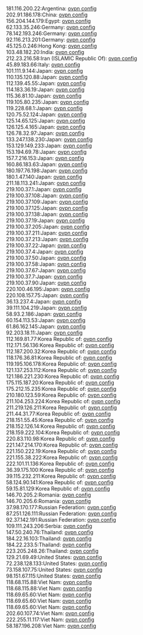 181.116.200.22:Argentina: [ovpn config](vpn/181_116_200_22.ovpn)  
202.91.186.178:China: [ovpn config](vpn/202_91_186_178.ovpn)  
156.204.144.179:Egypt: [ovpn config](vpn/156_204_144_179.ovpn)  
62.133.35.246:Germany: [ovpn config](vpn/62_133_35_246.ovpn)  
78.142.193.246:Germany: [ovpn config](vpn/78_142_193_246.ovpn)  
92.116.213.201:Germany: [ovpn config](vpn/92_116_213_201.ovpn)  
45.125.0.246:Hong Kong: [ovpn config](vpn/45_125_0_246.ovpn)  
103.48.182.20:India: [ovpn config](vpn/103_48_182_20.ovpn)  
212.23.216.58:Iran (ISLAMIC Republic Of): [ovpn config](vpn/212_23_216_58.ovpn)  
45.89.183.66:Italy: [ovpn config](vpn/45_89_183_66.ovpn)  
101.111.9.144:Japan: [ovpn config](vpn/101_111_9_144.ovpn)  
110.135.120.88:Japan: [ovpn config](vpn/110_135_120_88.ovpn)  
112.139.45.55:Japan: [ovpn config](vpn/112_139_45_55.ovpn)  
114.183.36.19:Japan: [ovpn config](vpn/114_183_36_19.ovpn)  
115.36.81.10:Japan: [ovpn config](vpn/115_36_81_10.ovpn)  
119.105.80.235:Japan: [ovpn config](vpn/119_105_80_235.ovpn)  
119.228.68.1:Japan: [ovpn config](vpn/119_228_68_1.ovpn)  
120.75.52.124:Japan: [ovpn config](vpn/120_75_52_124.ovpn)  
125.14.65.125:Japan: [ovpn config](vpn/125_14_65_125.ovpn)  
126.125.4.165:Japan: [ovpn config](vpn/126_125_4_165.ovpn)  
126.78.32.97:Japan: [ovpn config](vpn/126_78_32_97.ovpn)  
133.247.138.230:Japan: [ovpn config](vpn/133_247_138_230.ovpn)  
153.129.149.233:Japan: [ovpn config](vpn/153_129_149_233.ovpn)  
153.194.69.78:Japan: [ovpn config](vpn/153_194_69_78.ovpn)  
157.7.216.153:Japan: [ovpn config](vpn/157_7_216_153.ovpn)  
160.86.183.63:Japan: [ovpn config](vpn/160_86_183_63.ovpn)  
180.197.76.198:Japan: [ovpn config](vpn/180_197_76_198.ovpn)  
180.1.47.140:Japan: [ovpn config](vpn/180_1_47_140.ovpn)  
211.18.113.241:Japan: [ovpn config](vpn/211_18_113_241.ovpn)  
219.100.37.1:Japan: [ovpn config](vpn/219_100_37_1.ovpn)  
219.100.37.108:Japan: [ovpn config](vpn/219_100_37_108.ovpn)  
219.100.37.109:Japan: [ovpn config](vpn/219_100_37_109.ovpn)  
219.100.37.125:Japan: [ovpn config](vpn/219_100_37_125.ovpn)  
219.100.37.138:Japan: [ovpn config](vpn/219_100_37_138.ovpn)  
219.100.37.19:Japan: [ovpn config](vpn/219_100_37_19.ovpn)  
219.100.37.205:Japan: [ovpn config](vpn/219_100_37_205.ovpn)  
219.100.37.211:Japan: [ovpn config](vpn/219_100_37_211.ovpn)  
219.100.37.213:Japan: [ovpn config](vpn/219_100_37_213.ovpn)  
219.100.37.22:Japan: [ovpn config](vpn/219_100_37_22.ovpn)  
219.100.37.4:Japan: [ovpn config](vpn/219_100_37_4.ovpn)  
219.100.37.50:Japan: [ovpn config](vpn/219_100_37_50.ovpn)  
219.100.37.58:Japan: [ovpn config](vpn/219_100_37_58.ovpn)  
219.100.37.67:Japan: [ovpn config](vpn/219_100_37_67.ovpn)  
219.100.37.7:Japan: [ovpn config](vpn/219_100_37_7.ovpn)  
219.100.37.90:Japan: [ovpn config](vpn/219_100_37_90.ovpn)  
220.100.46.195:Japan: [ovpn config](vpn/220_100_46_195.ovpn)  
220.108.157.75:Japan: [ovpn config](vpn/220_108_157_75.ovpn)  
36.13.237.4:Japan: [ovpn config](vpn/36_13_237_4.ovpn)  
39.111.104.219:Japan: [ovpn config](vpn/39_111_104_219.ovpn)  
58.93.2.186:Japan: [ovpn config](vpn/58_93_2_186.ovpn)  
60.154.113.53:Japan: [ovpn config](vpn/60_154_113_53.ovpn)  
61.86.162.145:Japan: [ovpn config](vpn/61_86_162_145.ovpn)  
92.203.18.11:Japan: [ovpn config](vpn/92_203_18_11.ovpn)  
112.169.81.77:Korea Republic of: [ovpn config](vpn/112_169_81_77.ovpn)  
112.171.56.136:Korea Republic of: [ovpn config](vpn/112_171_56_136.ovpn)  
112.187.200.32:Korea Republic of: [ovpn config](vpn/112_187_200_32.ovpn)  
118.176.36.81:Korea Republic of: [ovpn config](vpn/118_176_36_81.ovpn)  
119.195.106.178:Korea Republic of: [ovpn config](vpn/119_195_106_178.ovpn)  
121.137.253.112:Korea Republic of: [ovpn config](vpn/121_137_253_112.ovpn)  
121.186.221.230:Korea Republic of: [ovpn config](vpn/121_186_221_230.ovpn)  
175.115.187.20:Korea Republic of: [ovpn config](vpn/175_115_187_20.ovpn)  
175.212.15.235:Korea Republic of: [ovpn config](vpn/175_212_15_235.ovpn)  
210.180.123.59:Korea Republic of: [ovpn config](vpn/210_180_123_59.ovpn)  
211.104.253.224:Korea Republic of: [ovpn config](vpn/211_104_253_224.ovpn)  
211.219.126.211:Korea Republic of: [ovpn config](vpn/211_219_126_211.ovpn)  
211.44.31.77:Korea Republic of: [ovpn config](vpn/211_44_31_77.ovpn)  
218.151.55.45:Korea Republic of: [ovpn config](vpn/218_151_55_45.ovpn)  
218.152.126.14:Korea Republic of: [ovpn config](vpn/218_152_126_14.ovpn)  
218.159.222.104:Korea Republic of: [ovpn config](vpn/218_159_222_104.ovpn)  
220.83.110.98:Korea Republic of: [ovpn config](vpn/220_83_110_98.ovpn)  
221.147.214.170:Korea Republic of: [ovpn config](vpn/221_147_214_170.ovpn)  
221.150.222.19:Korea Republic of: [ovpn config](vpn/221_150_222_19.ovpn)  
221.155.38.222:Korea Republic of: [ovpn config](vpn/221_155_38_222.ovpn)  
222.101.11.136:Korea Republic of: [ovpn config](vpn/222_101_11_136.ovpn)  
36.39.175.100:Korea Republic of: [ovpn config](vpn/36_39_175_100.ovpn)  
39.115.232.211:Korea Republic of: [ovpn config](vpn/39_115_232_211.ovpn)  
58.124.90.141:Korea Republic of: [ovpn config](vpn/58_124_90_141.ovpn)  
59.15.81.129:Korea Republic of: [ovpn config](vpn/59_15_81_129.ovpn)  
146.70.205.2:Romania: [ovpn config](vpn/146_70_205_2.ovpn)  
146.70.205.6:Romania: [ovpn config](vpn/146_70_205_6.ovpn)  
37.98.170.177:Russian Federation: [ovpn config](vpn/37_98_170_177.ovpn)  
87.251.126.111:Russian Federation: [ovpn config](vpn/87_251_126_111.ovpn)  
92.37.142.191:Russian Federation: [ovpn config](vpn/92_37_142_191.ovpn)  
109.111.243.206:Serbia: [ovpn config](vpn/109_111_243_206.ovpn)  
147.50.240.76:Thailand: [ovpn config](vpn/147_50_240_76.ovpn)  
184.22.16.103:Thailand: [ovpn config](vpn/184_22_16_103.ovpn)  
184.22.233.5:Thailand: [ovpn config](vpn/184_22_233_5.ovpn)  
223.205.248.26:Thailand: [ovpn config](vpn/223_205_248_26.ovpn)  
129.21.69.49:United States: [ovpn config](vpn/129_21_69_49.ovpn)  
72.238.128.133:United States: [ovpn config](vpn/72_238_128_133.ovpn)  
73.158.107.75:United States: [ovpn config](vpn/73_158_107_75.ovpn)  
98.151.67.115:United States: [ovpn config](vpn/98_151_67_115.ovpn)  
118.68.115.88:Viet Nam: [ovpn config](vpn/118_68_115_88.ovpn)  
118.68.115.88:Viet Nam: [ovpn config](vpn/118_68_115_88.ovpn)  
118.69.65.60:Viet Nam: [ovpn config](vpn/118_69_65_60.ovpn)  
118.69.65.60:Viet Nam: [ovpn config](vpn/118_69_65_60.ovpn)  
118.69.65.60:Viet Nam: [ovpn config](vpn/118_69_65_60.ovpn)  
202.60.107.74:Viet Nam: [ovpn config](vpn/202_60_107_74.ovpn)  
222.255.11.117:Viet Nam: [ovpn config](vpn/222_255_11_117.ovpn)  
58.187.196.208:Viet Nam: [ovpn config](vpn/58_187_196_208.ovpn)  
